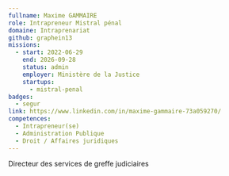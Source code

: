 ```yaml
---
fullname: Maxime GAMMAIRE
role: Intrapreneur Mistral pénal
domaine: Intraprenariat
github: graphein13
missions:
  - start: 2022-06-29
    end: 2026-09-28
    status: admin
    employer: Ministère de la Justice
    startups:
      - mistral-penal
badges:
  - segur
link: https://www.linkedin.com/in/maxime-gammaire-73a059270/
competences:
  - Intrapreneur(se)
  - Administration Publique
  - Droit / Affaires juridiques
---
```

Directeur des services de greffe judiciaires
